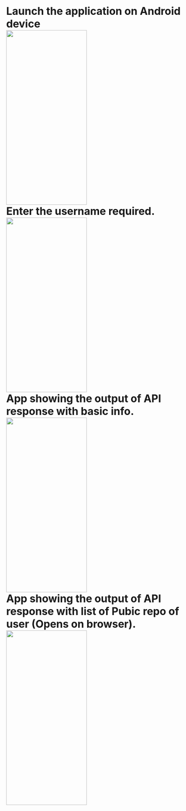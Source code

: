 </br><h1>Launch the application on Android device
</br><img src="https://user-images.githubusercontent.com/36640498/69900561-f84e6500-139a-11ea-811f-73d9baf3a1cc.jpg" width="216" height="468">
</br> Enter the username required.
</br><img src="https://user-images.githubusercontent.com/36640498/69900571-2633a980-139b-11ea-9b98-0bbbbb3bd89a.jpg" width="216" height="468">
</br> App showing the output of API response with basic info.
</br><img src="https://user-images.githubusercontent.com/36640498/69900597-7ca0e800-139b-11ea-8e0c-1987347c82a8.jpg" width="216" height="468">
</br> App showing the output of API response with list of Pubic repo of user (Opens on browser).
</br><img src="https://user-images.githubusercontent.com/36640498/69900667-4ca61480-139c-11ea-8c5c-7fa083789509.jpg" width="216" height="468">
</h1>
